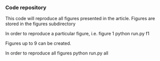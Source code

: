 ### Code repository

This code will reproduce all figures presented in the article. Figures are stored in the figures subdirectory

In order to reproduce a particular figure, i.e. figure 1
python run.py f1

Figures up to 9 can be created.


In order to reproduce all figures
python run.py all
